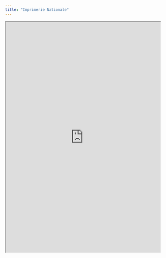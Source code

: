 ```yaml
---
title: "Imprimerie Nationale"
---
```



<iframe height="750" width="100%" src="https://ewelton.github.io/ktest/wiki.html#Imprimerie%20Nationale"></iframe>
